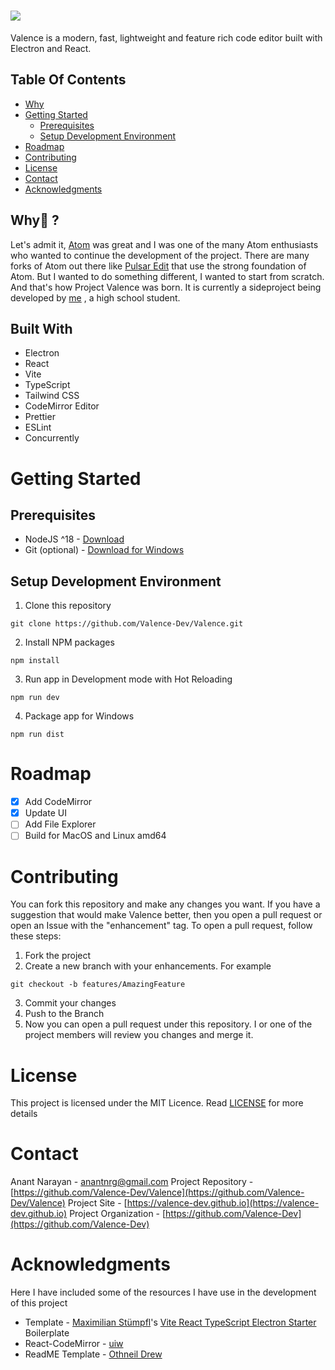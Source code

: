 # <img src="https://github.com/ProjectValence/.github/blob/main/Profile%20Banner.png" />

Valence is a modern, fast, lightweight and feature rich code editor built with Electron and React.

## Table Of Contents

- [Why](#whythinking)
- [Getting Started](#getting-started)
  - [Prerequisites](#prerequisites)
  - [Setup Development Environment](#setup-development-environment)
- [Roadmap](#roadmap)
- [Contributing](#contributing)
- [License](#license)
- [Contact](#contact)
- [Acknowledgments](#acknowledgments)

## Why:thinking: ?

Let's admit it, [Atom](https://github.blog/2022-06-08-sunsetting-atom/) was great and I was one of the many Atom enthusiasts who wanted to continue the development of the
project. There are many forks of Atom out there like [Pulsar Edit](https://pulsar-edit.dev) that use the strong foundation of Atom. But I wanted to do something different,
I wanted to start from scratch. And that's how Project Valence was born. It is currently a sideproject being developed by [me](https://github.com/anantnrg)
, a high school student.

## Built With

- Electron
- React
- Vite
- TypeScript
- Tailwind CSS
- CodeMirror Editor
- Prettier
- ESLint
- Concurrently

# Getting Started

## Prerequisites

- NodeJS ^18 - [Download](https://nodejs.dev)
- Git (optional) - [Download for Windows](https://git-scm.com)

## Setup Development Environment

1. Clone this repository

```
git clone https://github.com/Valence-Dev/Valence.git
```

2. Install NPM packages

```
npm install
```

3. Run app in Development mode with Hot Reloading

```
npm run dev
```

4. Package app for Windows

```
npm run dist
```

# Roadmap

- [x] Add CodeMirror
- [x] Update UI
- [ ] Add File Explorer
- [ ] Build for MacOS and Linux amd64

# Contributing

You can fork this repository and make any changes you want. If you have a suggestion that would make Valence better, then you open a pull request or open an Issue with the "enhancement" tag. To open a pull request, follow these steps:

1. Fork the project
2. Create a new branch with your enhancements. For example

```
git checkout -b features/AmazingFeature
```

3. Commit your changes
4. Push to the Branch
5. Now you can open a pull request under this repository. I or one of the project members will review you changes and merge it.

# License

This project is licensed under the MIT Licence. Read [LICENSE](https://github.com/Valence-Dev/Valence/LICENSE) for more details

# Contact

Anant Narayan - [anantnrg@gmail.com](mailto:anantnrg@gmail.com)
Project Repository - [https://github.com/Valence-Dev/Valence](https://github.com/Valence-Dev/Valence)
Project Site - [https://valence-dev.github.io](https://valence-dev.github.io)
Project Organization - [https://github.com/Valence-Dev](https://github.com/Valence-Dev)

# Acknowledgments

Here I have included some of the resources I have use in the development of this project

- Template - [Maximilian Stümpfl](https://www.github.com/maxstue)'s [Vite React TypeScript Electron Starter](https://www.github.com/maxstue/vite-reactts-electron-starter) Boilerplate
- React-CodeMirror - [uiw](https://github.com/uiwjs)
- ReadME Template - [Othneil Drew](https://github.com/othneildrew/Best-README-Template/)
